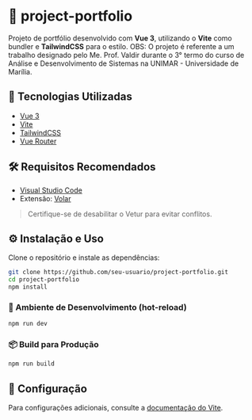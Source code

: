 # 📁 project-portfolio

Projeto de portfólio desenvolvido com **Vue 3**, utilizando o **Vite** como bundler e **TailwindCSS** para o estilo.
OBS: O projeto é referente a um trabalho designado pelo Me. Prof. Valdir durante o 3° termo do curso de Análise e Desenvolvimento de Sistemas na UNIMAR - Universidade de Marília.

## 🚀 Tecnologias Utilizadas

- [Vue 3](https://vuejs.org/)
- [Vite](https://vitejs.dev/)
- [TailwindCSS](https://tailwindcss.com/)
- [Vue Router](https://router.vuejs.org/) <!-- Remova se não estiver usando -->

## 🛠️ Requisitos Recomendados

- [Visual Studio Code](https://code.visualstudio.com/)
- Extensão: [Volar](https://marketplace.visualstudio.com/items?itemName=Vue.volar)  
> Certifique-se de desabilitar o Vetur para evitar conflitos.

## ⚙️ Instalação e Uso

Clone o repositório e instale as dependências:

```bash
git clone https://github.com/seu-usuario/project-portfolio.git
cd project-portfolio
npm install
```

### 🔄 Ambiente de Desenvolvimento (hot-reload)

```bash
npm run dev
```

### 📦 Build para Produção

```bash
npm run build
```

## 📌 Configuração

Para configurações adicionais, consulte a [documentação do Vite](https://vite.dev/config/).
